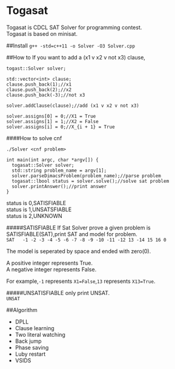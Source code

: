 # Togasat
Togasat is CDCL SAT Solver for programming contest.  
Togasat is based on minisat.

##Install
`g++ -std=c++11 -o Solver -O3 Solver.cpp`

##How to
If you want to add a (x1 v x2 v not x3) clause,
```
togast::Solver solver;

std::vector<int> clause;
clause.push_back(1);//x1
clause.push_back(2);//x2
clause.push_back(-3);//not x3

solver.addClause(clause);//add (x1 v x2 v not x3)
```

```
solver.assigns[0] = 0;//X1 = True
solver.assigns[1] = 1;//X2 = False
solver.assigns[i] = 0;//X_{i + 1} = True
```

####How to solve cnf

`./Solver <cnf problem>`


```
int main(int argc, char *argv[]) {
  togasat::Solver solver;
  std::string problem_name = argv[1];
  solver.parseDimacsProblem(problem_name);//parse problem
  togasat::lbool status = solver.solve();//solve sat problem
  solver.printAnswer();//print answer
}
```

status is 0,SATISFIABLE  
status is 1,UNSATSFIABLE  
status is 2,UNKNOWN

#####SATISFIABLE
If Sat Solver prove a given problem is SATISFIABLE(SAT),print SAT and model for problem.  
`SAT  
-1 -2 -3 -4 -5 -6 -7 -8 -9 -10 -11 -12 13 -14 15 16 0`

The model is seperated by space and ended with zero(0).

A positive integer represents True.  
A negative integer represents False.

For example,`-1` represents `X1=False`,`13` represents `X13=True`.

#####UNSATISFIABLE
only print UNSAT.  
`UNSAT`

##Algorithm
- DPLL
- Clause learning
- Two literal watching
- Back jump
- Phase saving
- Luby restart
- VSIDS
